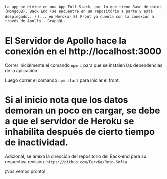`La app se divine en una App Full Stack, por lo que tiene Base de datos (MongoDB), Back End (se encuentra en un repositorio a parte y está desplegado...)`
`(... en Heroku) El Front ya cuenta con la conexión a través de Apollo - GraphQL. `

# El Servidor de Apollo hace la conexión en el http://localhost:3000
Correr inicialmente el comando `npm i` para que se instalen las dependencias de la aplicación.


Luego correr el comando `npm start` para iniciar el front.



# Si al inicio nota que los datos demoran un poco en cargar, se debe a que el servidor de Heroku se inhabilita después de cierto tiempo de inactividad.


Adicional, se anexa la dirección del repositorio del Back-end para su respectiva revisión. 
`https://github.com/FervKa/Reto-Sofka`



¡Nos vemos pronto!